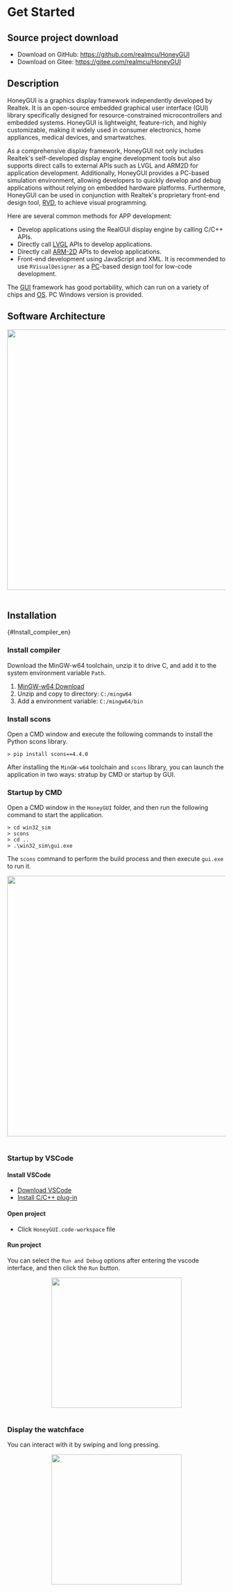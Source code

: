 # Get Started

## Source project download

- Download on GitHub: <https://github.com/realmcu/HoneyGUI>
- Download on Gitee: <https://gitee.com/realmcu/HoneyGUI>

## Description

HoneyGUI is a graphics display framework independently developed by Realtek. It is an open-source embedded graphical user interface (GUI) library specifically designed for resource-constrained microcontrollers and embedded systems. HoneyGUI is lightweight, feature-rich, and highly customizable, making it widely used in consumer electronics, home appliances, medical devices, and smartwatches.

As a comprehensive display framework, HoneyGUI not only includes Realtek's self-developed display engine development tools but also supports direct calls to external APIs such as LVGL and ARM2D for application development. Additionally, HoneyGUI provides a PC-based simulation environment, allowing developers to quickly develop and debug applications without relying on embedded hardware platforms. Furthermore, HoneyGUI can be used in conjunction with Realtek's proprietary front-end design tool, [RVD](/Glossary.rst#RVD), to achieve visual programming.

Here are several common methods for APP development:

- Develop applications using the RealGUI display engine by calling C/C++ APIs.
- Directly call [LVGL](https://lvgl.io/) APIs to develop applications.
- Directly call [ARM-2D](https://github.com/ARM-software/Arm-2D) APIs to develop applications.
- Front-end development using JavaScript and XML. It is recommended to use ```RVisualDesigner``` as a [PC](/Glossary.rst#term-PC)-based design tool for low-code development.

The [GUI](/Glossary.rst#term-GUI) framework has good portability, which can run on a variety of chips and [OS](/Glossary.rst#term-OS). PC Windows version is provided.

## Software Architecture


<div style="text-align: center"><img width= "600" src ="https://foruda.gitee.com/images/1721196540166827807/b601c3a5_13408154.png"/></div><br/>


## Installation

{#Install_compiler_en}
### Install compiler
Download the MinGW-w64 toolchain, unzip it to drive C, and add it to the system environment variable `Path`.
1.  [MinGW-w64 Download](https://sourceforge.net/projects/mingw-w64/files/Toolchains%20targetting%20Win64/Personal%20Builds/mingw-builds/8.1.0/threads-posix/sjlj/x86_64-8.1.0-release-posix-sjlj-rt_v6-rev0.7z)
2.  Unzip and copy to directory: `C:/mingw64`
3.  Add a environment variable: `C:/mingw64/bin`

### Install scons
Open a CMD window and execute the following commands to install the Python scons library.
```
> pip install scons==4.4.0
```

After installing the `MinGW-w64` toolchain and `scons` library, you can launch the application in two ways: stratup by CMD or startup by GUI.

### Startup by CMD
Open a CMD window in the `HoneyGUI` folder, and then run the following command to start the application.

```shell
> cd win32_sim
> scons
> cd ..
> .\win32_sim\gui.exe
```
The `scons` command to perform the build process and then execute `gui.exe` to run it.


<div style="text-align: center"><img width= "600"  src ="https://foruda.gitee.com/images/1718704649306452668/282ac763_13408154.png"/></div><br/>


### Startup by VSCode

#### Install VSCode
   - [Download VSCode](https://code.visualstudio.com/)
   - [Install C/C++ plug-in](https://marketplace.visualstudio.com/items?itemName=ms-vscode.cpptools)

#### Open project
   - Click `HoneyGUI.code-workspace` file

#### Run project
You can select the `Run and Debug` options after entering the vscode interface, and then click the `Run` button.


<div style="text-align: center"><img width="300" src ="https://foruda.gitee.com/images/1699582639386992543/b2078d27_13671125.png"/></div><br/>


### Display the watchface
You can interact with it by swiping and long pressing.


<div style="text-align: center"><img width="300" src ="https://foruda.gitee.com/images/1721095451242922178/f43e885b_1860080.png"/></div><br/>

